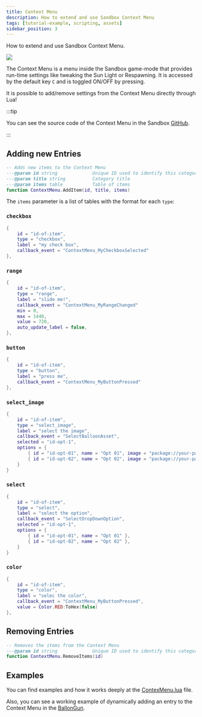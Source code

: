 ```yaml
---
title: Context Menu
description: How to extend and use Sandbox Context Menu
tags: [tutorial-example, scripting, assets]
sidebar_position: 3
---
```


How to extend and use Sandbox Context Menu.


![](/img/docs/tutorials/context-menu.webp)

The Context Menu is a menu inside the Sandbox game-mode that provides run-time settings like tweaking the Sun Light or Respawning. It is accessed by the default key `C` and is toggled ON/OFF by pressing.

It is possible to add/remove settings from the Context Menu directly through Lua!

:::tip

You can see the source code of the Context Menu in the Sandbox [GitHub](https://github.com/nanos-world/nanos-world-sandbox/blob/master/Client/ContextMenu.lua).

:::


## Adding new Entries

```lua
-- Adds new items to the Context Menu
---@param id string             Unique ID used to identify this category
---@param title string          Category title
---@param items table           Table of items
function ContextMenu.AddItem(id, title, items)
```

The `items` parameter is a list of tables with the format for each `type`:

### `checkbox`

```lua
{
	id = "id-of-item",
	type = "checkbox",
	label = "my check box",
	callback_event = "ContextMenu_MyCheckboxSelected"
},
```


### `range`

```lua
{
	id = "id-of-item",
	type = "range",
	label = "slide me!",
	callback_event = "ContextMenu_MyRangeChanged"
	min = 0,
	max = 1440,
	value = 720,
	auto_update_label = false,
},
```


### `button`

```lua
{
	id = "id-of-item",
	type = "button",
	label = "press me",
	callback_event = "ContextMenu_MyButtonPressed"
},
```


### `select_image`

```lua
{
	id = "id-of-item",
	type = "select_image",
	label = "select the image",
	callback_event = "SelectBalloonAsset",
	selected = "id-opt-1",
	options = {
		{ id = "id-opt-01", name = "Opt 01", image = "package://your-package/01.jpg" },
		{ id = "id-opt-02", name = "Opt 02", image = "package://your-package/02.jpg" },
	}
}
```


### `select`

```lua
{
	id = "id-of-item",
	type = "select",
	label = "select the option",
	callback_event = "SelectDropDownOption",
	selected = "id-opt-1",
	options = {
		{ id = "id-opt-01", name = "Opt 01" },
		{ id = "id-opt-02", name = "Opt 02" },
	}
}
```


### `color`

```lua
{
	id = "id-of-item",
	type = "color",
	label = "selec the color",
	callback_event = "ContextMenu_MyButtonPressed",
	value = Color.RED:ToHex(false)
},
```


## Removing Entries

```lua
-- Removes the items from the Context Menu
---@param id string             Unique ID used to identify this category
function ContextMenu.RemoveItems(id)
```


## Examples

You can find examples and how it works deeply at the [ContexMenu.lua](https://github.com/nanos-world/nanos-world-sandbox/blob/master/Client/ContextMenu.lua) file.

Also, you can see a working example of dynamically adding an entry to the Context Menu in the [BallonGun](https://github.com/nanos-world/nanos-world-sandbox/tree/master/Client/Tools/BalloonGun.lua).